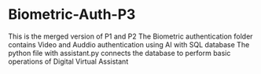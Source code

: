 # Biometric-Auth-P3

This is the merged version of P1 and P2
The Biometric authentication folder contains Video and Auddio authentication using AI with SQL database
The python file with assistant.py connects the database to perform basic operations of Digital Virtual Assistant 
